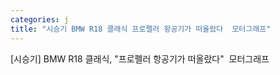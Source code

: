 ```yaml
---
categories: j
title: "시승기 BMW R18 클래식 프로펠러 항공기가 떠올랐다  모터그래프"
---
```

[시승기] BMW R18 클래식, "프로펠러 항공기가 떠올랐다"&nbsp;&nbsp;모터그래프